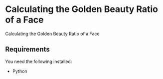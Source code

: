 # Calculating the Golden Beauty Ratio of a Face
Calculating the Golden Beauty Ratio of a Face

## Requirements
You need the following installed:
- Python
